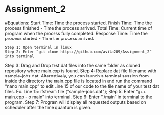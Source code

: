 # Assignment_2

#Equations:
Start Time: Time the process started.
Finish Time: Time the process finished - Time the process arrived.
Total Time: Current time of program when the process fully completed.
Response Time: Time the process started - Time the process arrived.

	Step 1: Open terminal in linux
	Step 2: Enter “git clone https://github.com/avila209/Assignment_2” into terminal
  Step 3: Drag and Drop test.dat files into the same folder as cloned repository where main.cpp is found.
  Step 4: Replace dat file filename with sample-jobs.dat. Alternatively, you can launch a  terminal session from inside the directory the main.cpp file is located in and run the command “nano main.cpp” to edit Line 15 of our code to the file name of your test dat files.
	        Ex. Line 15:	ifstream file ("sample-jobs.dat");
	Step 5: Enter “g++ main.cpp - o main” into terminal.
	Step 6: Enter “./main” in terminal to the program.
  Step 7: Program will display all requested outputs based on scheduler after the time quantum is given.
